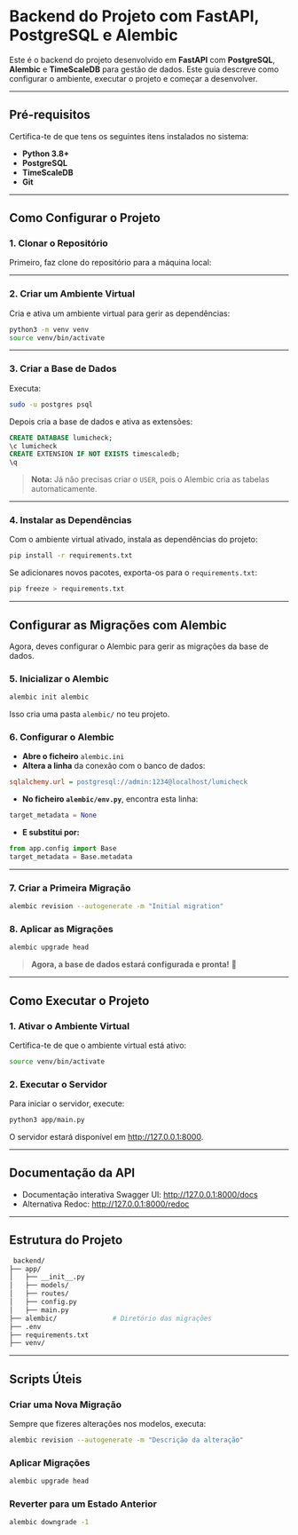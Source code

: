 # **Backend do Projeto com FastAPI, PostgreSQL e Alembic**

Este é o backend do projeto desenvolvido em **FastAPI** com **PostgreSQL**, **Alembic** e **TimeScaleDB** para gestão de dados. Este guia descreve como configurar o ambiente, executar o projeto e começar a desenvolver.

---

## **Pré-requisitos**
Certifica-te de que tens os seguintes itens instalados no sistema:
- **Python 3.8+**
- **PostgreSQL**
- **TimeScaleDB**
- **Git**

---

## **Como Configurar o Projeto**

### **1. Clonar o Repositório**
Primeiro, faz clone do repositório para a máquina local:

---

### **2. Criar um Ambiente Virtual**
Cria e ativa um ambiente virtual para gerir as dependências:
```bash
python3 -m venv venv
source venv/bin/activate
```

---

### **3. Criar a Base de Dados**
Executa:
```bash
sudo -u postgres psql
```
Depois cria a base de dados e ativa as extensões:
```sql
CREATE DATABASE lumicheck;
\c lumicheck
CREATE EXTENSION IF NOT EXISTS timescaledb;
\q
```

> **Nota:** Já não precisas criar o `USER`, pois o Alembic cria as tabelas automaticamente.

---

### **4. Instalar as Dependências**
Com o ambiente virtual ativado, instala as dependências do projeto:
```bash
pip install -r requirements.txt
```

Se adicionares novos pacotes, exporta-os para o `requirements.txt`:
```bash
pip freeze > requirements.txt
```

---

## **Configurar as Migrações com Alembic**
Agora, deves configurar o Alembic para gerir as migrações da base de dados.

### **5. Inicializar o Alembic**
```bash
alembic init alembic
```

Isso cria uma pasta `alembic/` no teu projeto.

### **6. Configurar o Alembic**
- **Abre o ficheiro** `alembic.ini`
- **Altera a linha** da conexão com o banco de dados:
```ini
sqlalchemy.url = postgresql://admin:1234@localhost/lumicheck
```
- **No ficheiro `alembic/env.py`**, encontra esta linha:
```python
target_metadata = None
```
- **E substitui por:**
```python
from app.config import Base
target_metadata = Base.metadata
```

---

### **7. Criar a Primeira Migração**
```bash
alembic revision --autogenerate -m "Initial migration"
```

### **8. Aplicar as Migrações**
```bash
alembic upgrade head
```
> **Agora, a base de dados estará configurada e pronta!** 🚀

---

## **Como Executar o Projeto**

### **1. Ativar o Ambiente Virtual**
Certifica-te de que o ambiente virtual está ativo:
```bash
source venv/bin/activate
```

### **2. Executar o Servidor**
Para iniciar o servidor, execute:
```bash
python3 app/main.py
```
O servidor estará disponível em http://127.0.0.1:8000.

---

## **Documentação da API**
- Documentação interativa Swagger UI: http://127.0.0.1:8000/docs
- Alternativa Redoc: http://127.0.0.1:8000/redoc

---

## **Estrutura do Projeto**
```bash
 backend/
├── app/
│   ├── __init__.py      
│   ├── models/          
│   ├── routes/         
│   ├── config.py        
│   ├── main.py          
├── alembic/              # Diretório das migrações
├── .env                 
├── requirements.txt     
├── venv/                
```

---

## **Scripts Úteis**
### **Criar uma Nova Migração**
Sempre que fizeres alterações nos modelos, executa:
```bash
alembic revision --autogenerate -m "Descrição da alteração"
```

### **Aplicar Migrações**
```bash
alembic upgrade head
```

### **Reverter para um Estado Anterior**
```bash
alembic downgrade -1
```

